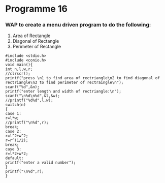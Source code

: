 
# Programme 16

### WAP to create a menu driven program to do the following:
1. Area of Rectangle
2. Diagonal of Rectangle
3. Perimeter of Rectangle

```
#include <stdio.h>
#include <conio.h>
void main(){
int n,l,w,r;
//clrscr();
printf("press \n1 to find area of rectriangle\n2 to find diagonal of rectriangle\n3 to find perimeter of rectraingle\n");
scanf("%d",&n);
printf("enter length and width of rectriangle:\n");
scanf("\n%d\n%d",&l,&w);
//printf("%d%d",l,w);
switch(n)
{
case 1:
r=l*w;
//printf("\n%d",r);
break;
case 2:
r=l^2+w^2;
r=r^(1/2);
break;
case 3:
r=l*2+w*2;
default:
printf("enter a valid number");
}
printf("\n%d",r);
}
```
